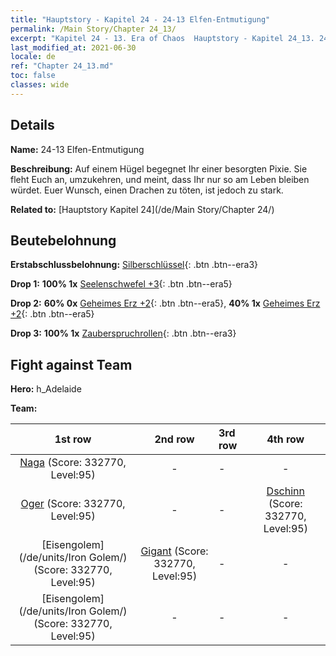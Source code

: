 ```yaml
---
title: "Hauptstory - Kapitel 24 - 24-13 Elfen-Entmutigung"
permalink: /Main Story/Chapter 24_13/
excerpt: "Kapitel 24 - 13. Era of Chaos  Hauptstory - Kapitel 24_13. 24-13 Elfen-Entmutigung"
last_modified_at: 2021-06-30
locale: de
ref: "Chapter 24_13.md"
toc: false
classes: wide
---
```


## Details

 **Name:** 24-13 Elfen-Entmutigung

 **Beschreibung:** Auf einem Hügel begegnet Ihr einer besorgten Pixie. Sie fleht Euch an, umzukehren, und meint, dass Ihr nur so am Leben bleiben würdet. Euer Wunsch, einen Drachen zu töten, ist jedoch zu stark.

 **Related to:** [Hauptstory Kapitel 24](/de/Main Story/Chapter 24/)

## Beutebelohnung

 **Erstabschlussbelohnung:** [Silberschlüssel](/ItemsDE/con_693/){: .btn .btn--era3}

 **Drop 1:** **100% 1x** [Seelenschwefel +3](/ItemsDE/mat_85/){: .btn .btn--era5}

 **Drop 2:** **60% 0x** [Geheimes Erz +2](/ItemsDE/mat_75/){: .btn .btn--era5}, **40% 1x** [Geheimes Erz +2](/ItemsDE/mat_75/){: .btn .btn--era5}

 **Drop 3:** **100% 1x** [Zauberspruchrollen](/ItemsDE/con_694/){: .btn .btn--era3}


## Fight against Team
 **Hero:** h_Adelaide

 **Team:**


  | 1st row | 2nd row | 3rd row | 4th row |
  |:----:|:----:|:----|:----:|
  | [Naga](/de/units/Naga/) (Score: 332770, Level:95)  | - | - | - |
  | [Oger](/de/units/Ogre/) (Score: 332770, Level:95)  | - | - | [Dschinn](/de/units/Genie/) (Score: 332770, Level:95)  |
  | [Eisengolem](/de/units/Iron Golem/) (Score: 332770, Level:95)  | [Gigant](/de/units/Giant/) (Score: 332770, Level:95)  | - | - |
  | [Eisengolem](/de/units/Iron Golem/) (Score: 332770, Level:95)  | - | - | - |


